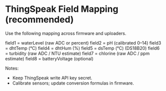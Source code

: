 # ThingSpeak Field Mapping (recommended)

Use the following mapping across firmware and uploaders.

field1 = waterLevel        (raw ADC or percent)
field2 = pH                (calibrated 0–14)
field3 = dhtTemp           (°C)
field4 = dhtHum            (%)
field5 = dsTemp            (°C)   (DS18B20)
field6 = turbidity         (raw ADC / NTU estimate)
field7 = chlorine          (raw ADC / ppm estimate)
field8 = batteryVoltage    (optional)

Notes:
- Keep ThingSpeak write API key secret.
- Calibrate sensors; update conversion formulas in firmware.
